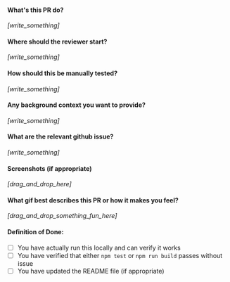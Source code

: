 #### What's this PR do?

_[write_something]_

#### Where should the reviewer start?

_[write_something]_

#### How should this be manually tested?

_[write_something]_

#### Any background context you want to provide?

_[write_something]_

#### What are the relevant github issue?

_[write_something]_

#### Screenshots (if appropriate)

_[drag_and_drop_here]_

#### What gif best describes this PR or how it makes you feel?

_[drag_and_drop_something_fun_here]_

#### Definition of Done:

- [ ] You have actually run this locally and can verify it works
- [ ] You have verified that either `npm test` or `npm run build` passes without issue
- [ ] You have updated the README file (if appropriate)
